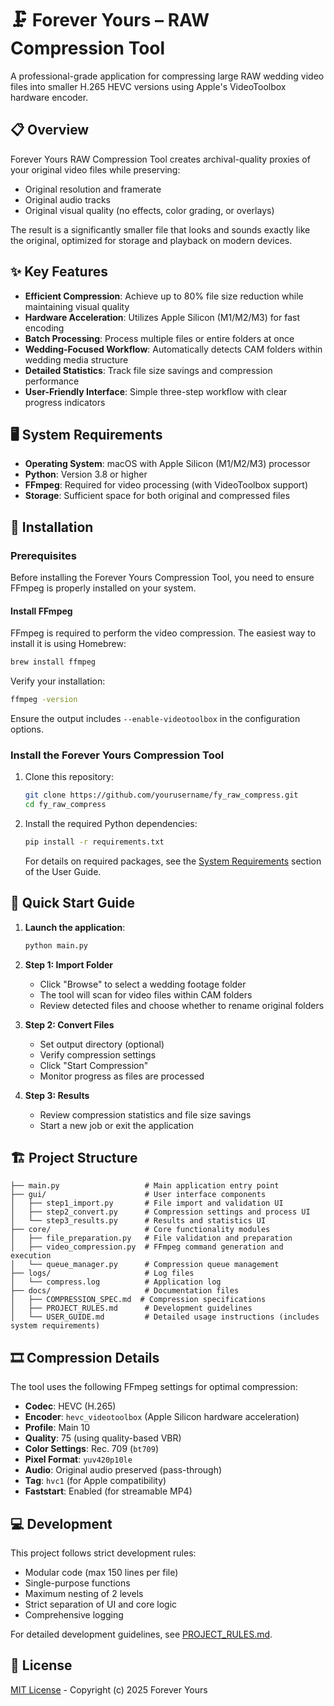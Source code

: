 # 🗜️ Forever Yours – RAW Compression Tool

A professional-grade application for compressing large RAW wedding video files into smaller H.265 HEVC versions using Apple's VideoToolbox hardware encoder.

## 📋 Overview

Forever Yours RAW Compression Tool creates archival-quality proxies of your original video files while preserving:
- Original resolution and framerate
- Original audio tracks
- Original visual quality (no effects, color grading, or overlays)

The result is a significantly smaller file that looks and sounds exactly like the original, optimized for storage and playback on modern devices.

## ✨ Key Features

- **Efficient Compression**: Achieve up to 80% file size reduction while maintaining visual quality
- **Hardware Acceleration**: Utilizes Apple Silicon (M1/M2/M3) for fast encoding
- **Batch Processing**: Process multiple files or entire folders at once
- **Wedding-Focused Workflow**: Automatically detects CAM folders within wedding media structure
- **Detailed Statistics**: Track file size savings and compression performance
- **User-Friendly Interface**: Simple three-step workflow with clear progress indicators

## 🖥️ System Requirements

- **Operating System**: macOS with Apple Silicon (M1/M2/M3) processor
- **Python**: Version 3.8 or higher
- **FFmpeg**: Required for video processing (with VideoToolbox support)
- **Storage**: Sufficient space for both original and compressed files

## 🔧 Installation

### Prerequisites

Before installing the Forever Yours Compression Tool, you need to ensure FFmpeg is properly installed on your system.

#### Install FFmpeg

FFmpeg is required to perform the video compression. The easiest way to install it is using Homebrew:

```bash
brew install ffmpeg
```

Verify your installation:

```bash
ffmpeg -version
```

Ensure the output includes `--enable-videotoolbox` in the configuration options.

### Install the Forever Yours Compression Tool

1. Clone this repository:
   ```bash
   git clone https://github.com/yourusername/fy_raw_compress.git
   cd fy_raw_compress
   ```

2. Install the required Python dependencies:
   ```bash
   pip install -r requirements.txt
   ```

   For details on required packages, see the [System Requirements](docs/USER_GUIDE.md#system-requirements) section of the User Guide.

## 🚀 Quick Start Guide

1. **Launch the application**:
   ```bash
   python main.py
   ```

2. **Step 1: Import Folder**
   - Click "Browse" to select a wedding footage folder
   - The tool will scan for video files within CAM folders
   - Review detected files and choose whether to rename original folders

3. **Step 2: Convert Files**
   - Set output directory (optional)
   - Verify compression settings
   - Click "Start Compression"
   - Monitor progress as files are processed

4. **Step 3: Results**
   - Review compression statistics and file size savings
   - Start a new job or exit the application

## 🏗️ Project Structure

```
├── main.py                   # Main application entry point
├── gui/                      # User interface components
│   ├── step1_import.py       # File import and validation UI
│   ├── step2_convert.py      # Compression settings and process UI
│   └── step3_results.py      # Results and statistics UI
├── core/                     # Core functionality modules
│   ├── file_preparation.py   # File validation and preparation
│   ├── video_compression.py  # FFmpeg command generation and execution
│   └── queue_manager.py      # Compression queue management
├── logs/                     # Log files
│   └── compress.log          # Application log
├── docs/                     # Documentation files
│   ├── COMPRESSION_SPEC.md  # Compression specifications
│   ├── PROJECT_RULES.md      # Development guidelines
│   └── USER_GUIDE.md         # Detailed usage instructions (includes system requirements)
```

## 🎞️ Compression Details

The tool uses the following FFmpeg settings for optimal compression:

- **Codec**: HEVC (H.265)
- **Encoder**: `hevc_videotoolbox` (Apple Silicon hardware acceleration)
- **Profile**: Main 10
- **Quality**: 75 (using quality-based VBR)
- **Color Settings**: Rec. 709 (`bt709`)
- **Pixel Format**: `yuv420p10le`
- **Audio**: Original audio preserved (pass-through)
- **Tag**: `hvc1` (for Apple compatibility)
- **Faststart**: Enabled (for streamable MP4)

## 💻 Development

This project follows strict development rules:
- Modular code (max 150 lines per file)
- Single-purpose functions
- Maximum nesting of 2 levels
- Strict separation of UI and core logic
- Comprehensive logging

For detailed development guidelines, see [PROJECT_RULES.md](docs/PROJECT_RULES.md).

## 📄 License

[MIT License](LICENSE) - Copyright (c) 2025 Forever Yours